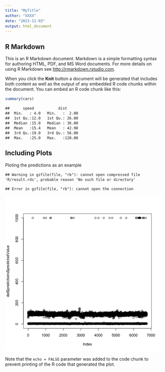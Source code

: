 ```yaml
---
title: "MyTitle"
author: "XXXX"
date: "2023-11-03"
output: html_document
---
```




## R Markdown

This is an R Markdown document. Markdown is a simple formatting syntax for authoring HTML, PDF, and MS Word documents. For more details on using R Markdown see <http://rmarkdown.rstudio.com>.

When you click the **Knit** button a document will be generated that includes both content as well as the output of any embedded R code chunks within the document. You can embed an R code chunk like this:


```r
summary(cars)
```

```
##      speed           dist       
##  Min.   : 4.0   Min.   :  2.00  
##  1st Qu.:12.0   1st Qu.: 26.00  
##  Median :15.0   Median : 36.00  
##  Mean   :15.4   Mean   : 42.98  
##  3rd Qu.:19.0   3rd Qu.: 56.00  
##  Max.   :25.0   Max.   :120.00
```

## Including Plots

Ploting the predictions as an example


```
## Warning in gzfile(file, "rb"): cannot open compressed file 'R/result.rds', probable reason 'No such file or directory'
```

```
## Error in gzfile(file, "rb"): cannot open the connection
```

![plot of chunk pressure](figure/pressure-1.png)

Note that the `echo = FALSE` parameter was added to the code chunk to prevent printing of the R code that generated the plot.
